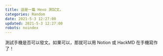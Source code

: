 ```yaml
---
title: 這是一篇 Hexo 測試文。
categories: Random
date: 2021-5-3 12:27:00
updated: 2021-5-3 12:27:00
robots: noindex
---
```


測試手機是否可以發文。如果可以，那就可以用 Notion 或
HackMD 在手機寫作了！

